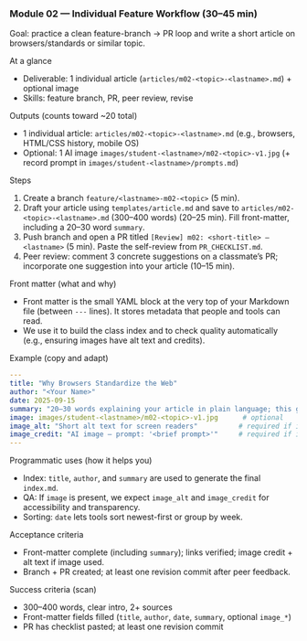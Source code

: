 ### Module 02 — Individual Feature Workflow (30–45 min)

Goal: practice a clean feature-branch → PR loop and write a short article on browsers/standards or similar topic.

At a glance
- Deliverable: 1 individual article (`articles/m02-<topic>-<lastname>.md`) + optional image
- Skills: feature branch, PR, peer review, revise

Outputs (counts toward ~20 total)
- 1 individual article: `articles/m02-<topic>-<lastname>.md` (e.g., browsers, HTML/CSS history, mobile OS)
- Optional: 1 AI image `images/student-<lastname>/m02-<topic>-v1.jpg` (+ record prompt in `images/student-<lastname>/prompts.md`)

Steps
1) Create a branch `feature/<lastname>-m02-<topic>` (5 min).
2) Draft your article using `templates/article.md` and save to `articles/m02-<topic>-<lastname>.md` (300–400 words) (20–25 min). Fill front-matter, including a 20–30 word `summary`.
3) Push branch and open a PR titled `[Review] m02: <short-title> — <lastname>` (5 min). Paste the self-review from `PR_CHECKLIST.md`.
4) Peer review: comment 3 concrete suggestions on a classmate’s PR; incorporate one suggestion into your article (10–15 min).

Front matter (what and why)
- Front matter is the small YAML block at the very top of your Markdown file (between `---` lines). It stores metadata that people and tools can read.
- We use it to build the class index and to check quality automatically (e.g., ensuring images have alt text and credits).

Example (copy and adapt)
```yaml
---
title: "Why Browsers Standardize the Web"
author: "<Your Name>"
date: 2025-09-15
summary: "20–30 words explaining your article in plain language; this goes into the site index and helps reviewers scan quickly."
image: images/student-<lastname>/m02-<topic>-v1.jpg      # optional
image_alt: "Short alt text for screen readers"          # required if image used
image_credit: "AI image — prompt: '<brief prompt>'"     # required if image used
---
```

Programmatic uses (how it helps you)
- Index: `title`, `author`, and `summary` are used to generate the final `index.md`.
- QA: If `image` is present, we expect `image_alt` and `image_credit` for accessibility and transparency.
- Sorting: `date` lets tools sort newest-first or group by week.

Acceptance criteria
- Front-matter complete (including `summary`); links verified; image credit + alt text if image used.
- Branch + PR created; at least one revision commit after peer feedback.

Success criteria (scan)
- 300–400 words, clear intro, 2+ sources
- Front-matter fields filled (`title`, `author`, `date`, `summary`, optional `image_*`)
- PR has checklist pasted; at least one revision commit
